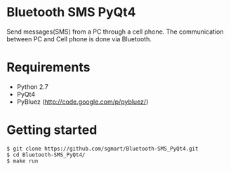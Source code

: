 Bluetooth SMS PyQt4
===================
Send messages(SMS) from a PC through a cell phone.
The communication between PC and Cell phone is done via Bluetooth.

Requirements
============
- Python 2.7
- PyQt4
- PyBluez (http://code.google.com/p/pybluez/)

Getting started
===============
    $ git clone https://github.com/sgmart/Bluetooth-SMS_PyQt4.git
    $ cd Bluetooth-SMS_PyQt4/
    $ make run

